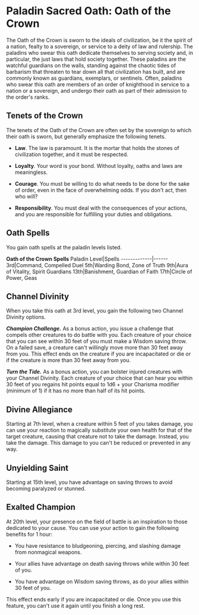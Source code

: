 # Paladin Sacred Oath: Oath of the Crown
The Oath of the Crown is sworn to the ideals of civilization, be it the spirit of a nation, fealty to a sovereign, or service to a deity of law and rulership. The paladins who swear this oath dedicate themselves to serving society and, in particular, the just laws that hold society together. These paladins are the watchful guardians on the walls, standing against the chaotic tides of barbarism that threaten to tear down all that civilization has built, and are commonly known as guardians, exemplars, or sentinels. Often, paladins who swear this oath are members of an order of knighthood in service to a nation or a sovereign, and undergo their oath as part of their admission to the order's ranks.

## Tenets of the Crown
The tenets of the Oath of the Crown are often set by the sovereign to which their oath is sworn, but generally emphasize the following tenets.

* **Law**. The law is paramount. It is the mortar that holds the stones of civilization together, and it must be respected.

* **Loyalty**. Your word is your bond. Without loyalty, oaths and laws are meaningless.

* **Courage**. You must be willing to do what needs to be done for the sake of order, even in the face of overwhelming odds. If you don't act, then who will?

* **Responsibility**. You must deal with the consequences of your actions, and you are responsible for fulfilling your duties and obligations.

## Oath Spells
You gain oath spells at the paladin levels listed.

**Oath of the Crown Spells**
Paladin Level|Spells
-------------|------
3rd|Command, Compelled Duel
5th|Warding Bond, Zone of Truth
9th|Aura of Vitality, Spirit Guardians
13th|Banishment, Guardian of Faith
17th|Circle of Power, Geas

## Channel Divinity
When you take this oath at 3rd level, you gain the following two Channel Divinity options.

***Champion Challenge.*** As a bonus action, you issue a challenge that compels other creatures to do battle with you. Each creature of your choice that you can see within 30 feet of you must make a Wisdom saving throw. On a failed save, a creature can't willingly move more than 30 feet away from you. This effect ends on the creature if you are incapacitated or die or if the creature is more than 30 feet away from you.

***Turn the Tide.*** As a bonus action, you can bolster injured creatures with your Channel Divinity. Each creature of your choice that can hear you within 30 feet of you regains hit points equal to 1d6 + your Charisma modifier (minimum of 1) if it has no more than half of its hit points.

## Divine Allegiance
Starting at 7th level, when a creature within 5 feet of you takes damage, you can use your reaction to magically substitute your own health for that of the target creature, causing that creature not to take the damage. Instead, you take the damage. This damage to you can't be reduced or prevented in any way.

## Unyielding Saint
Starting at 15th level, you have advantage on saving throws to avoid becoming paralyzed or stunned.

## Exalted Champion
At 20th level, your presence on the field of battle is an inspiration to those dedicated to your cause. You can use your action to gain the following benefits for 1 hour:

* You have resistance to bludgeoning, piercing, and slashing damage from nonmagical weapons.

* Your allies have advantage on death saving throws while within 30 feet of you.

* You have advantage on Wisdom saving throws, as do your allies within 30 feet of you.

This effect ends early if you are incapacitated or die. Once you use this feature, you can't use it again until you finish a long rest.
